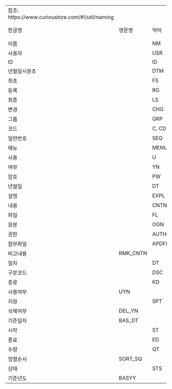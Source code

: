 <table data-cellspacing="0" data-border="0">
<colgroup>
<col style="width: 20%" />
<col style="width: 20%" />
<col style="width: 20%" />
<col style="width: 20%" />
<col style="width: 20%" />
</colgroup>
<tbody>
<tr class="odd">
<td style="text-align: left;">참조: https://www.curioustore.com/#!/util/naming</td>
<td style="text-align: left;"><br />
</td>
<td style="text-align: left;"><br />
</td>
<td style="text-align: left;"><br />
</td>
<td style="text-align: left;"><br />
</td>
</tr>
<tr class="even">
<td style="text-align: left;">한글명</td>
<td style="text-align: left;">영문명</td>
<td style="text-align: left;">약어</td>
<td style="text-align: left;">DATA TYPE</td>
<td style="text-align: left;">설명</td>
</tr>
<tr class="odd">
<td style="text-align: left;">이름</td>
<td style="text-align: left;"><br />
</td>
<td style="text-align: left;">NM</td>
<td style="text-align: left;"><br />
</td>
<td style="text-align: left;"><br />
</td>
</tr>
<tr class="even">
<td style="text-align: left;">사용자</td>
<td style="text-align: left;"><br />
</td>
<td style="text-align: left;">USR</td>
<td style="text-align: left;"><br />
</td>
<td style="text-align: left;"><br />
</td>
</tr>
<tr class="odd">
<td style="text-align: left;">ID</td>
<td style="text-align: left;"><br />
</td>
<td style="text-align: left;">ID</td>
<td style="text-align: left;">VARCHAR2(20)</td>
<td style="text-align: left;"><br />
</td>
</tr>
<tr class="even">
<td style="text-align: left;">년월일시분초</td>
<td style="text-align: left;"><br />
</td>
<td style="text-align: left;">DTM</td>
<td style="text-align: left;">DATE</td>
<td style="text-align: left;"><br />
</td>
</tr>
<tr class="odd">
<td style="text-align: left;">최초</td>
<td style="text-align: left;"><br />
</td>
<td style="text-align: left;">FS</td>
<td style="text-align: left;"><br />
</td>
<td style="text-align: left;"><br />
</td>
</tr>
<tr class="even">
<td style="text-align: left;">등록</td>
<td style="text-align: left;"><br />
</td>
<td style="text-align: left;">RG</td>
<td style="text-align: left;"><br />
</td>
<td style="text-align: left;"><br />
</td>
</tr>
<tr class="odd">
<td style="text-align: left;">최종</td>
<td style="text-align: left;"><br />
</td>
<td style="text-align: left;">LS</td>
<td style="text-align: left;"><br />
</td>
<td style="text-align: left;"><br />
</td>
</tr>
<tr class="even">
<td style="text-align: left;">변경</td>
<td style="text-align: left;"><br />
</td>
<td style="text-align: left;">CHG</td>
<td style="text-align: left;"><br />
</td>
<td style="text-align: left;"><br />
</td>
</tr>
<tr class="odd">
<td style="text-align: left;">그룹</td>
<td style="text-align: left;"><br />
</td>
<td style="text-align: left;">GRP</td>
<td style="text-align: left;"><br />
</td>
<td style="text-align: left;"><br />
</td>
</tr>
<tr class="even">
<td style="text-align: left;">코드</td>
<td style="text-align: left;"><br />
</td>
<td style="text-align: left;">C, CD</td>
<td style="text-align: left;"><br />
</td>
<td style="text-align: left;"><br />
</td>
</tr>
<tr class="odd">
<td style="text-align: left;">일련번호</td>
<td style="text-align: left;"><br />
</td>
<td style="text-align: left;">SEQ</td>
<td style="text-align: left;">NUMBER(20)</td>
<td style="text-align: left;"><br />
</td>
</tr>
<tr class="even">
<td style="text-align: left;">메뉴</td>
<td style="text-align: left;"><br />
</td>
<td style="text-align: left;">MENU</td>
<td style="text-align: left;"><br />
</td>
<td style="text-align: left;"><br />
</td>
</tr>
<tr class="odd">
<td style="text-align: left;">사용</td>
<td style="text-align: left;"><br />
</td>
<td style="text-align: left;">U</td>
<td style="text-align: left;"><br />
</td>
<td style="text-align: left;"><br />
</td>
</tr>
<tr class="even">
<td style="text-align: left;">여부</td>
<td style="text-align: left;"><br />
</td>
<td style="text-align: left;">YN</td>
<td style="text-align: left;">CHAR(1)</td>
<td style="text-align: left;"><br />
</td>
</tr>
<tr class="odd">
<td style="text-align: left;">암호</td>
<td style="text-align: left;"><br />
</td>
<td style="text-align: left;">PW</td>
<td style="text-align: left;"><br />
</td>
<td style="text-align: left;"><br />
</td>
</tr>
<tr class="even">
<td style="text-align: left;">년월일</td>
<td style="text-align: left;"><br />
</td>
<td style="text-align: left;">DT</td>
<td style="text-align: left;">CHAR(8)</td>
<td style="text-align: left;"><br />
</td>
</tr>
<tr class="odd">
<td style="text-align: left;">설명</td>
<td style="text-align: left;"><br />
</td>
<td style="text-align: left;">EXPL</td>
<td style="text-align: left;">VARCHAR2(2000)</td>
<td style="text-align: left;"><br />
</td>
</tr>
<tr class="even">
<td style="text-align: left;">내용</td>
<td style="text-align: left;"><br />
</td>
<td style="text-align: left;">CNTN</td>
<td style="text-align: left;">VARCHAR2(2000)</td>
<td style="text-align: left;"><br />
</td>
</tr>
<tr class="odd">
<td style="text-align: left;">파일</td>
<td style="text-align: left;"><br />
</td>
<td style="text-align: left;">FL</td>
<td style="text-align: left;"><br />
</td>
<td style="text-align: left;"><br />
</td>
</tr>
<tr class="even">
<td style="text-align: left;">원본</td>
<td style="text-align: left;"><br />
</td>
<td style="text-align: left;">OGN</td>
<td style="text-align: left;"><br />
</td>
<td style="text-align: left;"><br />
</td>
</tr>
<tr class="odd">
<td style="text-align: left;">권한</td>
<td style="text-align: left;"><br />
</td>
<td style="text-align: left;">AUTH</td>
<td style="text-align: left;"><br />
</td>
<td style="text-align: left;"><br />
</td>
</tr>
<tr class="even">
<td style="text-align: left;">첨부파일</td>
<td style="text-align: left;"><br />
</td>
<td style="text-align: left;">APDFL</td>
<td style="text-align: left;"><br />
</td>
<td style="text-align: left;"><br />
</td>
</tr>
<tr class="odd">
<td style="text-align: left;">비고내용</td>
<td style="text-align: left;">RMK_CNTN</td>
<td style="text-align: left;"><br />
</td>
<td style="text-align: left;"><br />
</td>
<td style="text-align: left;"><br />
</td>
</tr>
<tr class="even">
<td style="text-align: left;">일자</td>
<td style="text-align: left;"><br />
</td>
<td style="text-align: left;">DT</td>
<td style="text-align: left;">CHAR(8)</td>
<td style="text-align: left;"><br />
</td>
</tr>
<tr class="odd">
<td style="text-align: left;">구분코드</td>
<td style="text-align: left;"><br />
</td>
<td style="text-align: left;">DSC</td>
<td style="text-align: left;"><br />
</td>
<td style="text-align: left;"><br />
</td>
</tr>
<tr class="even">
<td style="text-align: left;">종류</td>
<td style="text-align: left;"><br />
</td>
<td style="text-align: left;">KD</td>
<td style="text-align: left;"><br />
</td>
<td style="text-align: left;"><br />
</td>
</tr>
<tr class="odd">
<td style="text-align: left;">사용여부</td>
<td style="text-align: left;">UYN</td>
<td style="text-align: left;"><br />
</td>
<td style="text-align: left;">CHAR(1)</td>
<td style="text-align: left;"><br />
</td>
</tr>
<tr class="even">
<td style="text-align: left;">지원</td>
<td style="text-align: left;"><br />
</td>
<td style="text-align: left;">SPT</td>
<td style="text-align: left;"><br />
</td>
<td style="text-align: left;"><br />
</td>
</tr>
<tr class="odd">
<td style="text-align: left;">삭제여부</td>
<td style="text-align: left;">DEL_YN</td>
<td style="text-align: left;"><br />
</td>
<td style="text-align: left;">CHAR(1)</td>
<td style="text-align: left;"><br />
</td>
</tr>
<tr class="even">
<td style="text-align: left;">기준일자</td>
<td style="text-align: left;">BAS_DT</td>
<td style="text-align: left;"><br />
</td>
<td style="text-align: left;">CHAR(8)</td>
<td style="text-align: left;"><br />
</td>
</tr>
<tr class="odd">
<td style="text-align: left;">시작</td>
<td style="text-align: left;"><br />
</td>
<td style="text-align: left;">ST</td>
<td style="text-align: left;"><br />
</td>
<td style="text-align: left;"><br />
</td>
</tr>
<tr class="even">
<td style="text-align: left;">종료</td>
<td style="text-align: left;"><br />
</td>
<td style="text-align: left;">ED</td>
<td style="text-align: left;"><br />
</td>
<td style="text-align: left;"><br />
</td>
</tr>
<tr class="odd">
<td style="text-align: left;">수량</td>
<td style="text-align: left;"><br />
</td>
<td style="text-align: left;">QT</td>
<td style="text-align: left;"><br />
</td>
<td style="text-align: left;"><br />
</td>
</tr>
<tr class="even">
<td style="text-align: left;">정렬순서</td>
<td style="text-align: left;">SORT_SQ</td>
<td style="text-align: left;"><br />
</td>
<td style="text-align: left;"><br />
</td>
<td style="text-align: left;"><br />
</td>
</tr>
<tr class="odd">
<td style="text-align: left;">상태</td>
<td style="text-align: left;"><br />
</td>
<td style="text-align: left;">STS</td>
<td style="text-align: left;"><br />
</td>
<td style="text-align: left;"><br />
</td>
</tr>
<tr class="even">
<td style="text-align: left;">기준년도</td>
<td style="text-align: left;">BASYY</td>
<td style="text-align: left;"><br />
</td>
<td style="text-align: left;"><br />
</td>
<td style="text-align: left;"><br />
</td>
</tr>
</tbody>
</table>
